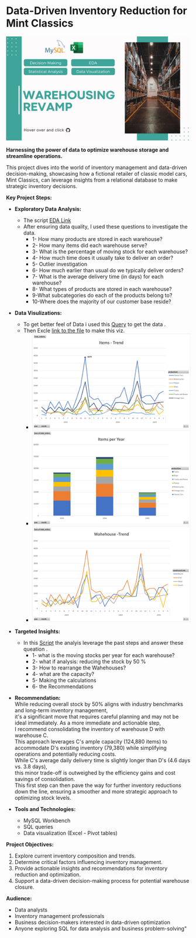 # Data-Driven Inventory Reduction for Mint Classics
![alt text](https://github.com/elsayedg/Data-Driven-Inventory-Reduction-for-Mint-Classics/blob/main/Source/Warehousing%20Revamp.png)

**Harnessing the power of data to optimize warehouse storage and streamline operations.**

This project dives into the world of inventory management and data-driven decision-making, showcasing how a fictional retailer of classic model cars, Mint Classics, can leverage insights from a relational database to make strategic inventory decisions.

**Key Project Steps:**

- **Exploratory Data Analysis:** 
  - The script [EDA Link](https://github.com/elsayedg/Data-Driven-Inventory-Reduction-for-Mint-Classics/blob/main/EDA_Script.sql)
  - After ensuring data quality, I used these questions to investigate the data.
    - 1- How many products are stored in each warehouse?
    - 2- How many items did each warehouse serve?
    - 3- What is the percentage of moving stock for each warehouse?
    - 4- How much time does it usually take to deliver an order?
    - 5- Outlier investigation
    - 6- How much earlier than usual do we typically deliver orders?
    - 7- What is the average delivery time (in days) for each warehouse?
    - 8- What types of products are stored in each warehouse?
    - 9-What subcategories do each of the products belong to?
    - 10-Where does the majority of our customer base reside?

- **Data Visulizations:**
  - To get better feel of Data i used this [Query](https://github.com/elsayedg/Data-Driven-Inventory-Reduction-for-Mint-Classics/blob/main/Source/Trend%20Data%20Script.sql) to get the data .
  - Then Excle [link to the file](https://github.com/elsayedg/Data-Driven-Inventory-Reduction-for-Mint-Classics/blob/main/Source/Trend.xlsx) to make this viz.
    - ![alt text](https://github.com/elsayedg/Data-Driven-Inventory-Reduction-for-Mint-Classics/blob/main/Source/1-%20items_trend.png)
    - ![alt text](https://github.com/elsayedg/Data-Driven-Inventory-Reduction-for-Mint-Classics/blob/main/Source/2-%20Items_per_year.png)
    - ![alt text](https://github.com/elsayedg/Data-Driven-Inventory-Reduction-for-Mint-Classics/blob/main/Source/3-%20Warehouse_trend.png)

- **Targeted Insights:**
  - In this [Script](https://github.com/elsayedg/Data-Driven-Inventory-Reduction-for-Mint-Classics/blob/main/Analysis_Script.sql) the analyis leverage the past steps and answer these queation .
    - 1- what is the moving stocks per year for each warehouse?
    - 2- what if analysis: reducing the stock by 50 %
    - 3- How to rearrange the Wahehouses?
    - 4- what are the capacity?
    - 5- Making the calculations
    - 6- the Recommendations 

- **Recommendation:** <br>
    While reducing overall stock by 50% aligns with industry benchmarks and long-term inventory management, <br>
    it's a significant move that requires careful planning and may not be ideal immediately. 
    As a more immediate and actionable step,<br> I recommend consolidating the inventory of warehouse D with warehouse C. 
   <br> This approach leverages C's ample capacity (124,880 items) to accommodate D's existing inventory (79,380) 
    while simplifying operations and potentially reducing costs. <br>
    While C's average daily delivery time is slightly longer than D's (4.6 days vs. 3.8 days), <br>
    this minor trade-off is outweighed by the efficiency gains and cost savings of consolidation. <br>
    This first step can then pave the way for further inventory reductions down the line, 
    ensuring a smoother and more strategic approach to optimizing stock levels.

- **Tools and Technologies:**
  - MySQL Workbench
  - SQL queries
  - Data visualization (Excel - Pivot tables)

**Project Objectives:**

1. Explore current inventory composition and trends.
2. Determine critical factors influencing inventory management.
3. Provide actionable insights and recommendations for inventory reduction and optimization.
4. Support a data-driven decision-making process for potential warehouse closure.

**Audience:**

- Data analysts
- Inventory management professionals
- Business decision-makers interested in data-driven optimization
- Anyone exploring SQL for data analysis and business problem-solving"
